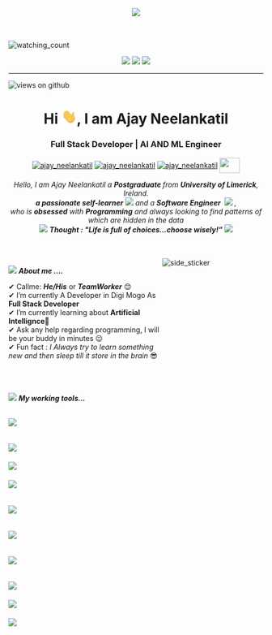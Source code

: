 <p align="center">
  <img src="https://s27389.pcdn.co/wp-content/uploads/2019/08/AdobeStock_244675452.jpeg" height="200"/>
</p>
<br>

<p align="left"> 
<img src="https://komarev.com/ghpvc/?username=ArshadZanin&color=brightgreen" alt="watching_count" />
 </p>
 <p align="center">
<img src="https://img.shields.io/badge/Age-23-blue" />
  <img src="https://img.shields.io/badge/Focus-FullStack%20Developer-brightgreen" />
  <img src="https://img.shields.io/badge/Lives-India-success" />
</p>
<hr>
<img src="https://komarev.com/ghpvc/?username=Tech-Ajay&label=Views&color=brightgreen&style=flat-square" alt="views on github" />

<h1 align="center">Hi <img src="https://raw.githubusercontent.com/ABSphreak/ABSphreak/master/gifs/Hi.gif" width="30px">, I am Ajay Neelankatil </h1>
<h3 align="center">Full Stack Developer | AI AND ML Engineer </h3>
<p align="center">
<p align="center">
<a href="https://www.hackerrank.com/ajayn_89140" target="blank"><img align="center" src="https://cdn.worldvectorlogo.com/logos/hackerrank.svg" alt="ajay_neelankatil" height="30" width="40" /></a>
<a href="https://www.linkedin.com/in/ajay-n-2b0271225/" target="blank"><img align="center" src="https://www.vectorlogo.zone/logos/linkedin/linkedin-tile.svg" alt="ajay_neelankatil" height="30" width="40" /></a>  
<a href="https://www.instagram.com/inked_skulll/" target="blank"><img align="center" src="https://www.vectorlogo.zone/logos/instagram/instagram-icon.svg" alt="ajay_neelankatil" height="30" width="40" /></a>
 <a href = "mailto: ajayn.89140@gmail.com"><img align="center" src="https://upload.wikimedia.org/wikipedia/commons/7/7e/Gmail_icon_%282020%29.svg" height="30" width="40" /></a>
</p>
</p>



<p align="center">
  <em>
    Hello, I am Ajay Neelankatil a <b> Postgraduate </b>  from <b>University of Limerick</b>, Ireland</a>. <br>
    <b>a passionate self-learner</b> <img src="https://github.com/TheDudeThatCode/TheDudeThatCode/blob/master/Assets/Developer.gif" width="30px"> and a <b>Software Engineer </b>&nbsp;<img src="https://github.com/TheDudeThatCode/TheDudeThatCode/blob/master/Assets/Designer.gif" width="36px">&nbsp,<br>who is <b>obsessed</b>
    with <b>Programming</b> and always looking to find patterns of which are hidden in the data 
  </em> 
  <br>
  <img src="https://media.giphy.com/media/gH3LO09IOiZIqePwv9/giphy.gif" width="50" /> <b><i align="center">Thought : "Life is full of choices…choose wisely!”</i></b> <img src="https://media.giphy.com/media/qjqUcgIyRjsl2/giphy.gif" width="50" />
</p>
<br><br>
<img align="right" width=200px height=200px alt="side_sticker" src="https://media.giphy.com/media/TEnXkcsHrP4YedChhA/giphy.gif" />

<img src="https://media.giphy.com/media/iY8CRBdQXODJSCERIr/giphy.gif" width="30px">&nbsp;***About me ....***

✔ Callme: ***He/His*** or ***TeamWorker*** 😊 <br>
✔ I’m currently A Developer in Digi Mogo As **Full Stack Developer**<br>
✔ I’m currently learning about **Artificial Intellignce**🥰<br>
✔ Ask any help regarding programming, I will be your buddy in minutes 😉<br>
✔ Fun fact : *I Always try to learn something new and then sleep till it store in the brain* 😎<br><br><br><br>
 

<img src="https://media.giphy.com/media/iY8CRBdQXODJSCERIr/giphy.gif" width="30px">&nbsp;***My working tools...***
<p align="left">
  
<!--   <code><img height="50" src="https://github.com/uannabi/-/blob/master/resource/git.svg"></code>
  <code> <img height="50" src="https://github.com/uannabi/-/blob/master/resource/python-icon.svg"> </code> -->
  <code> <img height="50" src="https://www.vectorlogo.zone/logos/java/java-ar21.svg"> </code>
<!--   <code> <img height="50" src="https://upload.wikimedia.org/wikipedia/commons/7/7e/Spyder_logo.svg"> </code> -->
<!--   <code> <img height="50" src="https://www.vectorlogo.zone/logos/jupyter/jupyter-ar21.svg"> </code> -->
<!--   <code> <img height="50" src="https://www.vectorlogo.zone/logos/dotnet/dotnet-ar21.svg"> </code> -->
  <code> <img height="50" src="https://www.vectorlogo.zone/logos/w3_html5/w3_html5-ar21.svg"> </code>
  <code> <img height="50" src="https://www.vectorlogo.zone/logos/mysql/mysql-ar21.svg"> </code>
  <code> <img height="50" src="https://www.vectorlogo.zone/logos/sqlite/sqlite-ar21.svg"> </code>
<!--   <code> <img height="50" src="https://matplotlib.org/2.2.5/_images/sphx_glr_logos2_001.png" width='100'> </code> -->
<!--   <code> <img height="50" src="https://upload.wikimedia.org/wikipedia/commons/thumb/e/ed/Pandas_logo.svg/768px-Pandas_logo.svg.png"> </code> -->
<!--   <code> <img height="50" src="https://www.vectorlogo.zone/logos/pocoo_flask/pocoo_flask-ar21.svg"> </code> -->
  <code> <img height="50" src="https://www.vectorlogo.zone/logos/heroku/heroku-ar21.svg"> </code>
<!--   <code> <img height="50" src="https://www.vectorlogo.zone/logos/numpy/numpy-ar21.svg"> </code> -->
<!--   <code> <img height="50" src="https://raw.githubusercontent.com/valohai/ml-logos/master/scipy.svg"> </code> -->
  <code> <img height="50" src="https://www.vectorlogo.zone/logos/reactjs/reactjs-ar21.svg"> </code>
<!--   <code> <img height="50" src="https://www.vectorlogo.zone/logos/laravel/laravel-ar21.svg"> </code> -->
  <code> <img height="50" src="https://www.vectorlogo.zone/logos/javascript/javascript-ar21.svg"> </code>
<!--   <code> <img height="50" src="https://www.vectorlogo.zone/logos/netlifyapp_watercss/netlifyapp_watercss-ar21.svg"> </code> -->
<!--   <code> <img height="50" src="https://seeklogo.com/images/S/scikit-learn-logo-8766D07E2E-seeklogo.com.png"> </code> -->
<!--   <code> <img height="50" src="https://www.vectorlogo.zone/logos/tensorflow/tensorflow-ar21.svg"> </code> -->
  <code> <img height="50" src="https://www.vectorlogo.zone/logos/flutterio/flutterio-icon.svg"> </code>
  <code> <img height="50" src="https://www.vectorlogo.zone/logos/python/python-icon.svg"> </code>
  <code> <img height="50" src="https://www.vectorlogo.zone/logos/microsoft_vb/microsoft_vb-icon.svg"> </code>

  

